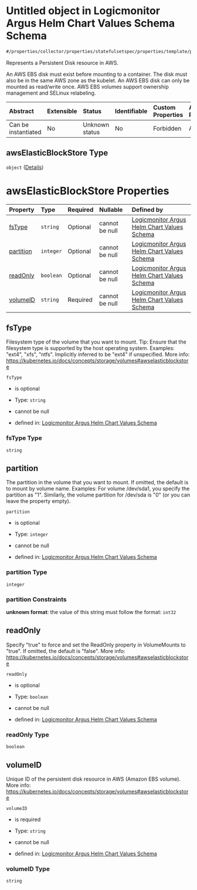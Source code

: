 # Untitled object in Logicmonitor Argus Helm Chart Values Schema Schema

```txt
#/properties/collector/properties/statefulsetspec/properties/template/properties/spec/properties/volumes/items/properties/awselasticblockstore#/properties/collector/properties/statefulsetSpec/properties/template/properties/spec/properties/volumes/items/properties/awsElasticBlockStore
```

Represents a Persistent Disk resource in AWS.

An AWS EBS disk must exist before mounting to a container. The disk must also be in the same AWS zone as the kubelet. An AWS EBS disk can only be mounted as read/write once. AWS EBS volumes support ownership management and SELinux relabeling.

| Abstract            | Extensible | Status         | Identifiable | Custom Properties | Additional Properties | Access Restrictions | Defined In                                                        |
| :------------------ | :--------- | :------------- | :----------- | :---------------- | :-------------------- | :------------------ | :---------------------------------------------------------------- |
| Can be instantiated | No         | Unknown status | No           | Forbidden         | Allowed               | none                | [values.schema.json\*](values.schema.json "open original schema") |

## awsElasticBlockStore Type

`object` ([Details](values-properties-the-collector-schema-properties-statefulsetspec-properties-template-properties-spec-properties-volumes-items-properties-awselasticblockstore.md))

# awsElasticBlockStore Properties

| Property                | Type      | Required | Nullable       | Defined by                                                                                                                                                                                                                                                                                                                                                                                                                                                                                                                                                                     |
| :---------------------- | :-------- | :------- | :------------- | :----------------------------------------------------------------------------------------------------------------------------------------------------------------------------------------------------------------------------------------------------------------------------------------------------------------------------------------------------------------------------------------------------------------------------------------------------------------------------------------------------------------------------------------------------------------------------- |
| [fsType](#fstype)       | `string`  | Optional | cannot be null | [Logicmonitor Argus Helm Chart Values Schema](values-properties-the-collector-schema-properties-statefulsetspec-properties-template-properties-spec-properties-volumes-items-properties-awselasticblockstore-properties-fstype.md "#/properties/collector/properties/statefulsetspec/properties/template/properties/spec/properties/volumes/items/properties/awselasticblockstore/properties/fstype#/properties/collector/properties/statefulsetSpec/properties/template/properties/spec/properties/volumes/items/properties/awsElasticBlockStore/properties/fsType")          |
| [partition](#partition) | `integer` | Optional | cannot be null | [Logicmonitor Argus Helm Chart Values Schema](values-properties-the-collector-schema-properties-statefulsetspec-properties-template-properties-spec-properties-volumes-items-properties-awselasticblockstore-properties-partition.md "#/properties/collector/properties/statefulsetspec/properties/template/properties/spec/properties/volumes/items/properties/awselasticblockstore/properties/partition#/properties/collector/properties/statefulsetSpec/properties/template/properties/spec/properties/volumes/items/properties/awsElasticBlockStore/properties/partition") |
| [readOnly](#readonly)   | `boolean` | Optional | cannot be null | [Logicmonitor Argus Helm Chart Values Schema](values-properties-the-collector-schema-properties-statefulsetspec-properties-template-properties-spec-properties-volumes-items-properties-awselasticblockstore-properties-readonly.md "#/properties/collector/properties/statefulsetspec/properties/template/properties/spec/properties/volumes/items/properties/awselasticblockstore/properties/readonly#/properties/collector/properties/statefulsetSpec/properties/template/properties/spec/properties/volumes/items/properties/awsElasticBlockStore/properties/readOnly")    |
| [volumeID](#volumeid)   | `string`  | Required | cannot be null | [Logicmonitor Argus Helm Chart Values Schema](values-properties-the-collector-schema-properties-statefulsetspec-properties-template-properties-spec-properties-volumes-items-properties-awselasticblockstore-properties-volumeid.md "#/properties/collector/properties/statefulsetspec/properties/template/properties/spec/properties/volumes/items/properties/awselasticblockstore/properties/volumeid#/properties/collector/properties/statefulsetSpec/properties/template/properties/spec/properties/volumes/items/properties/awsElasticBlockStore/properties/volumeID")    |

## fsType

Filesystem type of the volume that you want to mount. Tip: Ensure that the filesystem type is supported by the host operating system. Examples: "ext4", "xfs", "ntfs". Implicitly inferred to be "ext4" if unspecified. More info: <https://kubernetes.io/docs/concepts/storage/volumes#awselasticblockstore>

`fsType`

*   is optional

*   Type: `string`

*   cannot be null

*   defined in: [Logicmonitor Argus Helm Chart Values Schema](values-properties-the-collector-schema-properties-statefulsetspec-properties-template-properties-spec-properties-volumes-items-properties-awselasticblockstore-properties-fstype.md "#/properties/collector/properties/statefulsetspec/properties/template/properties/spec/properties/volumes/items/properties/awselasticblockstore/properties/fstype#/properties/collector/properties/statefulsetSpec/properties/template/properties/spec/properties/volumes/items/properties/awsElasticBlockStore/properties/fsType")

### fsType Type

`string`

## partition

The partition in the volume that you want to mount. If omitted, the default is to mount by volume name. Examples: For volume /dev/sda1, you specify the partition as "1". Similarly, the volume partition for /dev/sda is "0" (or you can leave the property empty).

`partition`

*   is optional

*   Type: `integer`

*   cannot be null

*   defined in: [Logicmonitor Argus Helm Chart Values Schema](values-properties-the-collector-schema-properties-statefulsetspec-properties-template-properties-spec-properties-volumes-items-properties-awselasticblockstore-properties-partition.md "#/properties/collector/properties/statefulsetspec/properties/template/properties/spec/properties/volumes/items/properties/awselasticblockstore/properties/partition#/properties/collector/properties/statefulsetSpec/properties/template/properties/spec/properties/volumes/items/properties/awsElasticBlockStore/properties/partition")

### partition Type

`integer`

### partition Constraints

**unknown format**: the value of this string must follow the format: `int32`

## readOnly

Specify "true" to force and set the ReadOnly property in VolumeMounts to "true". If omitted, the default is "false". More info: <https://kubernetes.io/docs/concepts/storage/volumes#awselasticblockstore>

`readOnly`

*   is optional

*   Type: `boolean`

*   cannot be null

*   defined in: [Logicmonitor Argus Helm Chart Values Schema](values-properties-the-collector-schema-properties-statefulsetspec-properties-template-properties-spec-properties-volumes-items-properties-awselasticblockstore-properties-readonly.md "#/properties/collector/properties/statefulsetspec/properties/template/properties/spec/properties/volumes/items/properties/awselasticblockstore/properties/readonly#/properties/collector/properties/statefulsetSpec/properties/template/properties/spec/properties/volumes/items/properties/awsElasticBlockStore/properties/readOnly")

### readOnly Type

`boolean`

## volumeID

Unique ID of the persistent disk resource in AWS (Amazon EBS volume). More info: <https://kubernetes.io/docs/concepts/storage/volumes#awselasticblockstore>

`volumeID`

*   is required

*   Type: `string`

*   cannot be null

*   defined in: [Logicmonitor Argus Helm Chart Values Schema](values-properties-the-collector-schema-properties-statefulsetspec-properties-template-properties-spec-properties-volumes-items-properties-awselasticblockstore-properties-volumeid.md "#/properties/collector/properties/statefulsetspec/properties/template/properties/spec/properties/volumes/items/properties/awselasticblockstore/properties/volumeid#/properties/collector/properties/statefulsetSpec/properties/template/properties/spec/properties/volumes/items/properties/awsElasticBlockStore/properties/volumeID")

### volumeID Type

`string`
